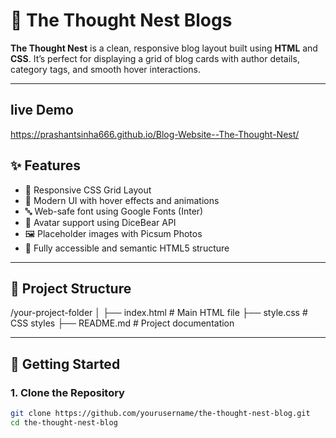 # 🪺 The Thought Nest Blogs

**The Thought Nest** is a clean, responsive blog layout built using **HTML** and **CSS**. It’s perfect for displaying a grid of blog cards with author details, category tags, and smooth hover interactions.

---
## live Demo
https://prashantsinha666.github.io/Blog-Website--The-Thought-Nest/

## ✨ Features

- 📱 Responsive CSS Grid Layout
- 🎨 Modern UI with hover effects and animations
- 🔤 Web-safe font using Google Fonts (Inter)
- 👤 Avatar support using DiceBear API
- 🖼️ Placeholder images with Picsum Photos
- 🧩 Fully accessible and semantic HTML5 structure

---

## 📁 Project Structure

/your-project-folder
│
├── index.html # Main HTML file
├── style.css # CSS styles
├── README.md # Project documentation
 
---

## 🚀 Getting Started

### 1. Clone the Repository

```bash
git clone https://github.com/yourusername/the-thought-nest-blog.git
cd the-thought-nest-blog
